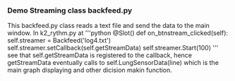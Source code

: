 ### Demo Streaming class backfeed.py

This backfeed.py class reads a text file and send the data to the main window.
In k2_rythm.py at
'''python
    @Slot()
    def on_btnstream_clicked(self):
        self.streamer = Backfeed('log4.txt')
        self.streamer.setCallback(self.getStreamData)
        self.streamer.Start(100)
'''
see that self.getStreamData is registered to the callback, hence getStreamData eventually calls to self.LungSensorData(line) which is the main graph displaying and other dicision makin function.